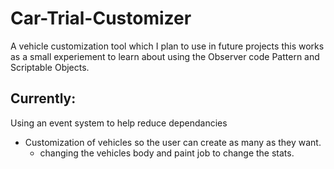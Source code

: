 # Car-Trial-Customizer

A vehicle customization tool which I plan to use in future projects this works as a small experiement to learn about using the Observer code Pattern and Scriptable Objects.

## Currently: 
  Using an event system to help reduce dependancies
  - Customization of vehicles so the user can create as many as they want.
    - changing the vehicles body and paint job to change the stats.
